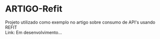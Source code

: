 # ARTIGO-Refit
Projeto utilizado como exemplo no artigo sobre consumo de API's usando REFIT<br>
Link: Em desenvolvimento...
